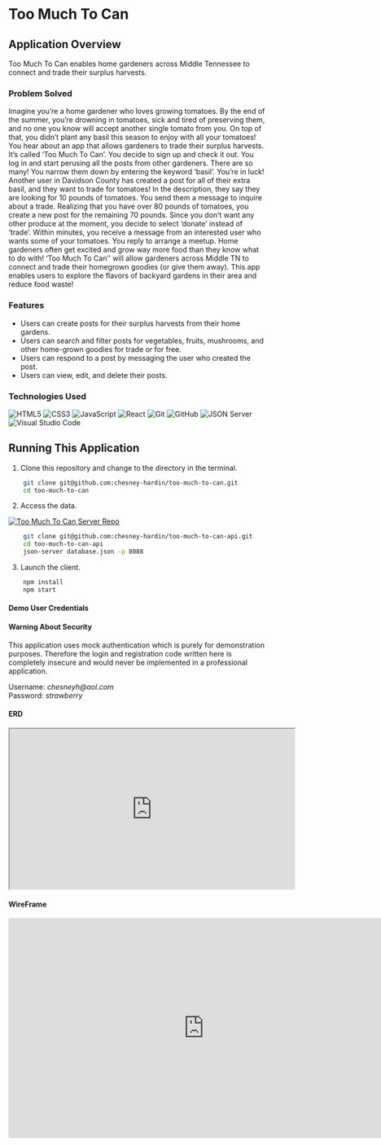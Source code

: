 # Too Much To Can

## Application Overview

Too Much To Can enables home gardeners across Middle Tennessee to connect and trade their surplus harvests. 

### Problem Solved

Imagine you’re a home gardener who loves growing tomatoes. By the end of the summer, you’re drowning in tomatoes, sick and tired of preserving them, and no one you know will accept another single tomato from you. On top of that, you didn’t plant any basil this season to enjoy with all your tomatoes! 
You hear about an app that allows gardeners to trade their surplus harvests. It’s called ‘Too Much To Can’. You decide to sign up and check it out. You log in and start perusing all the posts from other gardeners. There are so many! You narrow them down by entering the keyword ‘basil’. You’re in luck! Another user in Davidson County has created a post for all of their extra basil, and they want to trade for tomatoes! In the description, they say they are looking for 10 pounds of tomatoes. You send them a message to inquire about a trade. 
Realizing that you have over 80 pounds of tomatoes, you create a new post for the remaining 70 pounds. Since you don’t want any other produce at the moment, you decide to select ‘donate’ instead of ‘trade’. Within minutes, you receive a message from an interested user who wants some of your tomatoes. You reply to arrange a meetup.
Home gardeners often get excited and grow way more food than they know what to do with! ‘Too Much To Can’’ will allow gardeners across Middle TN to connect and trade their homegrown goodies (or give them away). This app enables users to explore the flavors of backyard gardens in their area and reduce food waste!


### Features 
<ul>
<li>Users can create posts for their surplus harvests from their home gardens.</li>
<li>Users can search and filter posts for vegetables, fruits, mushrooms, and other home-grown goodies for trade or for free.</li>
<li>Users can respond to a post by messaging the user who created the post.</li>
<li>Users can view, edit, and delete their posts.</li>
</ul>

### Technologies Used

![HTML5](https://img.shields.io/badge/html5%20-%23E34F26.svg?&style=for-the-badge&logo=html5&logoColor=white) ![CSS3](https://img.shields.io/badge/css3%20-%231572B6.svg?&style=for-the-badge&logo=css3&logoColor=white) ![JavaScript](https://img.shields.io/badge/javascript%20-%23323330.svg?&style=for-the-badge&logo=javascript&logoColor=%23F7DF1E) ![React](https://img.shields.io/badge/react%20-%2320232a.svg?&style=for-the-badge&logo=react&logoColor=%2361DAFB) ![Git](https://img.shields.io/badge/git%20-%23F05033.svg?&style=for-the-badge&logo=git&logoColor=white) ![GitHub](https://img.shields.io/badge/github%20-%23121011.svg?&style=for-the-badge&logo=github&logoColor=white) ![JSON Server](https://img.shields.io/badge/JSON_Server%20-%232a2e2a.svg?&style=for-the-badge&logo=JSON&logoColor=white) ![Visual Studio Code](https://img.shields.io/badge/VSCode%20-%23007ACC.svg?&style=for-the-badge&logo=visual-studio-code&logoColor=white)

## Running This Application


1. Clone this repository and change to the directory in the terminal.

```sh
    git clone git@github.com:chesney-hardin/too-much-to-can.git
    cd too-much-to-can
```
2. Access the data.

<a href="https://https://github.com/chesney-hardin/too-much-to-can-api" target="_blank"><img src="https://img.shields.io/badge/Click_here%20-%236ae689.svg?&style=for-the-badge&&logoColor=white" alt="Too Much To Can Server Repo" style="height: auto !important; width: auto !important;" /></a>

```sh
    git clone git@github.com:chesney-hardin/too-much-to-can-api.git
    cd too-much-to-can-api
    json-server database.json -p 8088
```

3. Launch the client.

```sh
    npm install
    npm start
```

#### Demo User Credentials

#### Warning About Security
This application uses mock authentication which is purely for demonstration purposes. Therefore the login and registration code written here is completely insecure and would never be implemented in a professional application.

<p>
Username: <i>chesneyh@aol.com</i>
<br>
Password: <i>strawberry</i>
</p>


#### ERD

<iframe width="560" height="315" src='https://dbdiagram.io/embed/64811db9722eb77494978bb6'> </iframe>

#### WireFrame

<iframe width="768" height="432" src="https://miro.com/app/live-embed/uXjVMAs-bMY=/?moveToViewport=-2288,-2474,6107,5517&embedId=707275950094" frameborder="0" scrolling="no" allow="fullscreen; clipboard-read; clipboard-write" allowfullscreen></iframe>

